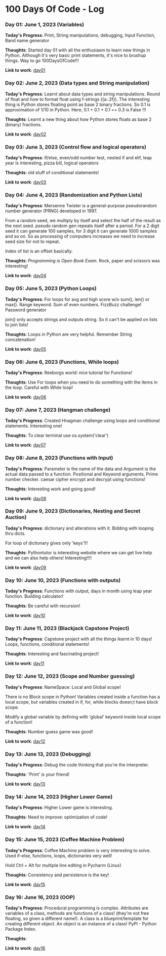 # 100 Days Of Code - Log

### Day 01: June 1, 2023 (Variables)

**Today's Progress**: Print, String manipulations, debugging, Input 
Function, Band name generator

**Thoughts**: Started day 01 with all the enthusiasm to learn new things in 
Python. Although it's very basic print statements, it's nice to brushup things.
Way to go 100DaysOfCode!!!

**Link to work**: [day01](day01/main.py)

### Day 02: June 2, 2023 (Data types and String manipulation)

**Today's Progress**: Learnt about data types and string manipulations. 
Round of float and how to format float using f-strings ({a:.2f}). The 
interesting thing is Python stores floating point as base 2 binary fractions.
So 0.1 is approximation of 1/10 in Python.
Here, 0.1 + 0.1 + 0.1 == 0.3 is False !!!

**Thoughts**: Learnt a new thing about how Python stores floats as base 2 
(binary) fractions.

**Link to work**: [day02](day02/main.py)

### Day 03: June 3, 2023 (Control flow and logical operators)

**Today's Progress**: If/else, even/odd number test, nested if and elif, 
leap year is interesting, pizza bill, logical operators

**Thoughts**: old stuff of conditional statements!

**Link to work**: [day03](day03/main.py)

### Day 04: June 4, 2023 (Randomization and Python Lists)

**Today's Progress**: Mersenne Twister is a general-purpose pseudorandom 
number generator (PRNG) developed in 1997. 

From a random seed, we multiply by itself and select the half of the result 
as the next seed. pseudo random gen repeats itself after a period. For a 2 
digit seed it can generate 100 samples, for 3 digit it can generate 1000 
samples and so on. So as processing of computers increases we need to 
increase seed size for not to repeat.

Index of list is an offset basically.

**Thoughts**: *Programming is Open Book Exam*. Rock, paper and scissors was 
interesting!

**Link to work**: [day04](day04/main.py)

### Day 05: June 5, 2023 (Python Loops)

**Today's Progress**: For loops for avg and high score w/o sum(), len() or max(). Range keyword. Sum of even numbers. FizzBuzz challenge! Password generator

join() only accepts strings and outputs string. So it can't be applied on lists to join lists! 

**Thoughts**: Loops in Python are very helpful. Remember String concatenation!

**Link to work**: [day05](day05/main.py)

### Day 06: June 6, 2023 (Functions, While loops)

**Today's Progress**: Reeborgs world: nice tutorial for Functions! 


**Thoughts**: Use For loops when you need to do something with the items in the loop. Careful with While loop!

**Link to work**: [day06](day06/main.py)

### Day 07: June 7, 2023 (Hangman challenge)

**Today's Progress**: Created Hnagman challenge using loops and conditional 
statements. Interesting one!

**Thoughts**: To clear terminal use os.system('clear')

**Link to work**: [day07](day07/main.py)

### Day 08: June 8, 2023 (Functions with Input)

**Today's Progress**: Parameter is the name of the data and Argument is the 
actual data passed to a function. Positional and Keyword arguments. Prime 
number checker. caesar cipher encrypt and decrypt using functions!

**Thoughts**: Interesting work and going good!

**Link to work**: [day08](day08/main.py)


### Day 09: June 9, 2023 (Dictionaries, Nesting and Secret Auction)

**Today's Progress**: dictionary and alterations with it. Bidding with 
looping thru dicts.

For loop of dictionary gives only 'keys'!!!

**Thoughts**: Pythontutor is interesting website where we can get live help 
and we can also help others! Interesting!!!!

**Link to work**: [day09](day09/main.py)

### Day 10: June 10, 2023 (Functions with outputs)

**Today's Progress**: Functions with output, days in month using leap year 
function. Building calculator!

**Thoughts**: Be careful with recursion!

**Link to work**: [day10](day10/main.py)

### Day 11: June 11, 2023 (Blackjack Capstone Project)

**Today's Progress**: Capstone project with all the things learnt in 10 days!
Loops, functions, conditional statements!

**Thoughts**: Interesting and fascinating project!

**Link to work**: [day11](day11/main.py)

### Day 12: June 12, 2023 (Scope and Number guessing)

**Today's Progress**: NameSpace: Local and Global scope!

There is no Block scope in Python! Variables created inside a function has 
a local scope, but variables created in if, for, while blocks doesn;t have 
block scope.

Modify a global variable by defining with 'global' keyword inside local 
scope of a function!

**Thoughts**: Number guess game was good!

**Link to work**: [day12](day12/main.py)

### Day 13: June 13, 2023 (Debugging)

**Today's Progress**: Debug the code thinking that you're the interpreter.

**Thoughts**: 'Print' is your friend!

**Link to work**: [day13](day13/main.py)

### Day 14: June 14, 2023 (Higher Lower Game)

**Today's Progress**: Higher Lower game is interesting.

**Thoughts**: Need to improve: optimization of code!

**Link to work**: [day14](day14/main.py)

### Day 15: June 15, 2023 (Coffee Machine Problem)

**Today's Progress**: Coffee Machine problem is very interesting to solve. 
Used if-else, functions, loops, dictionaries very well!

Hold Ctrl + Alt for multiple line editing in Pycharm (Linux)

**Thoughts**: Consistency and persistence is the key!

**Link to work**: [day15](day15/main.py)

### Day 16: June 16, 2023 (OOP)

**Today's Progress**: Procedural programming is complex. 
Attributes are variables of a class, methods are functions of a class! 
(they're not free floating, so given a different name!).
A class is a blueprint/template for creating different object.
An object is an instance of a class!
PyPI - Python Package Index.

**Thoughts**: 

**Link to work**: [day16](day16/main.py)